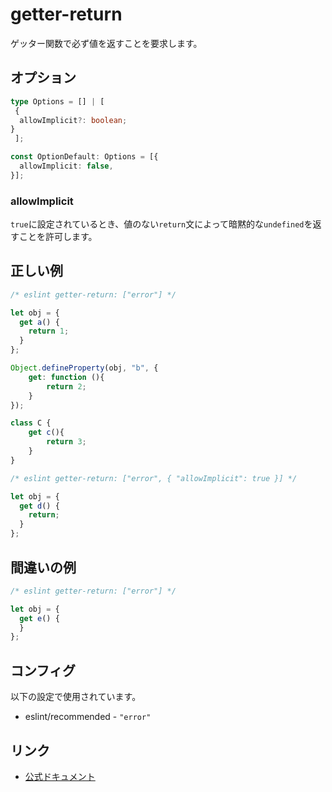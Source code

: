 # getter-return

ゲッター関数で必ず値を返すことを要求します。

## オプション

```ts
type Options = [] | [
 {
  allowImplicit?: boolean;
}
 ];

const OptionDefault: Options = [{
  allowImplicit: false,
}];
```

### allowImplicit

`true`に設定されているとき、値のない`return`文によって暗黙的な`undefined`を返すことを許可します。

## 正しい例

```js
/* eslint getter-return: ["error"] */

let obj = {
  get a() {
    return 1;
  }
};

Object.defineProperty(obj, "b", {
    get: function (){
        return 2;
    }
});

class C {
    get c(){
        return 3;
    }
}
```

```js
/* eslint getter-return: ["error", { "allowImplicit": true }] */

let obj = {
  get d() {
    return;
  }
};
```

## 間違いの例

```js
/* eslint getter-return: ["error"] */

let obj = {
  get e() {
  }
};
```

## コンフィグ

以下の設定で使用されています。

- eslint/recommended - `"error"`

## リンク

- [公式ドキュメント](https://eslint.org/docs/latest/rules/getter-return)

